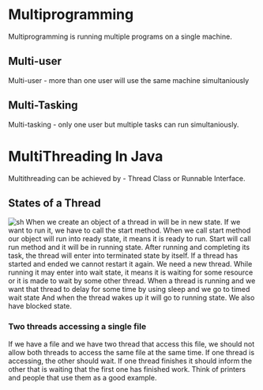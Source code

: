 # Multiprogramming 
Multiprogramming is running multiple programs on a single machine.
## Multi-user
Multi-user - more than one user will use the same machine simultaniously
## Multi-Tasking
Multi-tasking - only one user but multiple tasks can run simultaniously.

# MultiThreading In Java
Multithreading can be achieved by - Thread Class or Runnable Interface.   

## States of a Thread
![sh](https://user-images.githubusercontent.com/54545875/148078838-24b8bacd-1787-49d7-a69f-13c012112562.png)
When we create an object of a thread in will be in new state. If we want to run it, we have to call
the start method. When we call start method our object will run into ready state, it means it is ready to run.
Start will call run method and it will be in running state. After running and completing its task, the thread
will enter into terminated state by itself. If a thread has started and ended we cannot restart it again. We need a new thread.
While running it may enter into wait state, it means it is waiting for some resource or it is made to 
wait by some other thread. 
When a thread is running and we want that thread to delay for some time by using sleep and we go to timed wait state
And when the thread wakes up it will go to running state. We also have blocked state.


### Two threads accessing a single file
If we have a file and we have two thread that access this file, we should not allow both threads to access 
the same file at the same time. If one thread is accessing, the other should wait. If one thread finishes
it should inform the other that is waiting that the first one has finished work. Think of printers and people
that use them as a good example.
